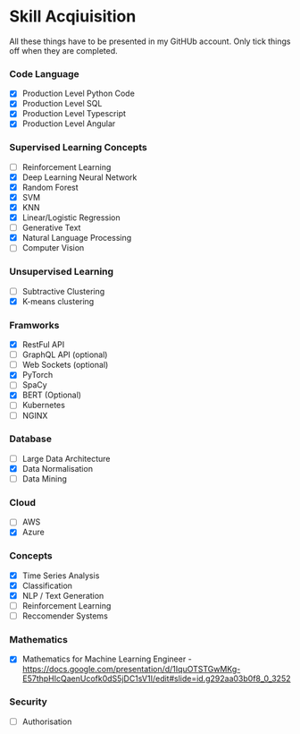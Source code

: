 
# Skill Acqiuisition

All these things have to be presented in my GitHUb account. Only tick things off when they are completed.

### Code Language
- [x] Production Level Python Code
- [x] Production Level SQL
- [x] Production Level Typescript
- [x] Production Level Angular 

### Supervised Learning Concepts

- [ ] Reinforcement Learning
- [x] Deep Learning Neural Network
- [x] Random Forest
- [x] SVM
- [x] KNN
- [x] Linear/Logistic Regression
- [ ] Generative Text
- [x] Natural Language Processing
- [ ] Computer Vision

### Unsupervised Learning 

- [ ] Subtractive Clustering
- [x]  K-means clustering

### Framworks

- [x] RestFul API
- [ ] GraphQL API (optional)
- [ ] Web Sockets (optional)
- [x] PyTorch
- [ ] SpaCy
- [x] BERT (Optional)
- [ ] Kubernetes
- [ ] NGINX

### Database

- [ ] Large Data Architecture
- [x] Data Normalisation
- [ ] Data Mining

### Cloud

- [ ] AWS
- [x] Azure 

### Concepts

- [x] Time Series Analysis
- [x] Classification
- [x] NLP / Text Generation
- [ ] Reinforcement Learning
- [ ] Reccomender Systems

### Mathematics

- [x] Mathematics for Machine Learning Engineer - https://docs.google.com/presentation/d/1IquOTSTGwMKg-E57thpHIcQaenUcofk0dS5jDC1sV1I/edit#slide=id.g292aa03b0f8_0_3252

### Security

 - [ ] Authorisation
 